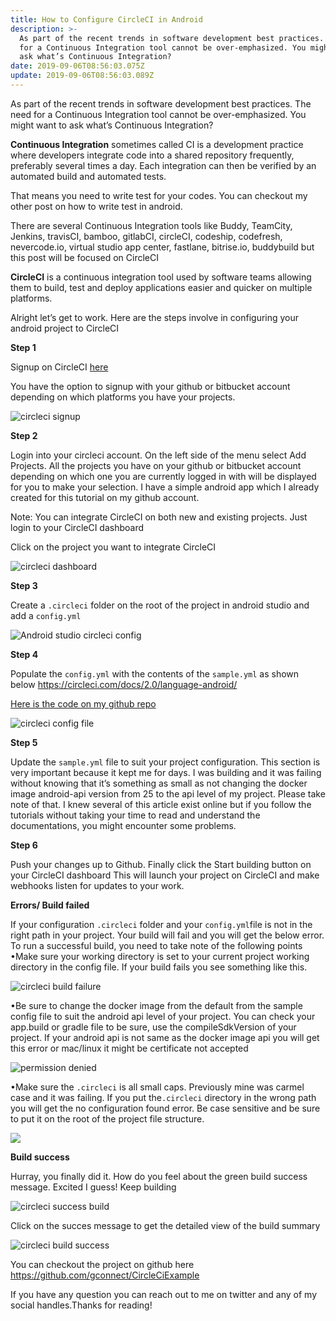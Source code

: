 ```yaml
---
title: How to Configure CircleCI in Android
description: >-
  As part of the recent trends in software development best practices. The need
  for a Continuous Integration tool cannot be over-emphasized. You might want to
  ask what’s Continuous Integration? 
date: 2019-09-06T08:56:03.075Z
update: 2019-09-06T08:56:03.089Z
---
```

As part of the recent trends in software development best practices. The need for a Continuous Integration tool cannot be over-emphasized. You might want to ask what’s Continuous Integration? 

**Continuous Integration** sometimes called CI is a development practice where developers integrate code into a shared repository frequently, preferably several times a day. Each integration can then be verified by an automated build and automated tests. 

That means you need to write test for your codes. You can checkout my other post on how to write test in android.

There are several Continuous Integration tools like Buddy, TeamCity, Jenkins, travisCI, bamboo, gitlabCI, circleCI, codeship, codefresh, nevercode.io, virtual studio app center, fastlane, bitrise.io, buddybuild but this post will be focused on CircleCI

**CircleCI** is a continuous integration tool used by software teams allowing them to  build, test and deploy applications easier and quicker on multiple platforms.

Alright let’s get to work. Here are the steps involve in configuring your android project to CircleCI

**Step 1**

Signup on CircleCI  [here](https://circleci.com/signup)

You have the option to signup with your github or bitbucket account depending on which platforms you have your projects.

![circleci signup](/images/uploads/screenshot-2019-09-04-at-10.39.03-pm.png "circleci signup page")

**Step 2**

Login into your circleci account.  On the left side of the menu select Add Projects. All the projects you have on your github or bitbucket account depending on which one you are currently logged in with will be displayed for you to make your selection.
I have a simple android app which I already created for this tutorial on my github account. 

Note: You can integrate CircleCI on both new and existing projects. Just login to your CircleCI dashboard

Click on the project you want to integrate CircleCI

![circleci dashboard](/images/uploads/screenshot-2019-09-05-at-1.19.24-am.png "circleci dashboard")

**Step 3**

Create a `.circleci` folder on the root of the project in android studio and add a `config.yml`

![Android studio circleci config](/images/uploads/screenshot-2019-09-05-at-8.54.49-am.png "Android studio circleci config")

**Step 4**

Populate the `config.yml` with the contents of the `sample.yml` as shown below
<https://circleci.com/docs/2.0/language-android/>

[Here is the code on my github repo](https://github.com/gconnect/CircleCiExample/blob/master/.circleci/config.yml)

![circleci config file](/images/uploads/screenshot-2019-09-06-at-10.13.05-am.png "circleci config file")

**Step 5**

Update the `sample.yml` file to suit your project configuration. This section is very important because it kept me for days. I was building and it was failing without knowing that it’s something as small as not changing the docker image android-api version from 25 to the api level of my project. Please take note of that. I knew several of this article exist online but if you follow the tutorials without taking your time to read and understand the documentations, you might encounter some problems.

**Step 6**

Push your changes up to Github. Finally click the Start building button on your CircleCI dashboard This will launch your project on CircleCI and make  webhooks listen for updates to your work.

**Errors/ Build failed**

If your configuration `.circleci` folder and your `config.yml`file is not in the right path in your project. Your build will fail and you will get the below error.
To run a successful build, you need to take note of the following points
•Make sure your working directory is set to your current project working directory in the config file. If your build fails you see something like this.

![circleci build failure](/images/uploads/screenshot-2019-09-05-at-1.34.57-am.png "circleci build failure")

•Be sure to change the docker image from the default from the sample config file to suit the android api level of your project. You can check your app.build or gradle file to be sure, use the compileSdkVersion of your project. If your android api is not same as the docker image api you will get this error or mac/linux it might be certificate not accepted

![permission denied](/images/uploads/permissiondenied.png "permission denied")

•Make sure the `.circleci` is all small caps. Previously mine was carmel case and it was failing. If you put the`.circleci` directory in the wrong path you will get the no configuration found error. Be case sensitive and be sure to put it on the root of the project file structure.

![](/images/uploads/screenshot-2019-09-05-at-1.34.57-am.png)

**Build success**

Hurray, you finally did it. How do you feel about the green build success message. Excited I guess! Keep building

![circleci success build](/images/uploads/screenshot-2019-09-05-at-2.42.01-am.png "circleci success build")

Click on the succes message to get the detailed view of the build summary

![circleci build success](/images/uploads/screenshot-2019-09-05-at-2.18.02-am.png "circleci build success")

You can checkout the project on github here <https://github.com/gconnect/CircleCiExample>

If you have any question you can reach out to me on twitter and any of my social handles.Thanks for reading!
